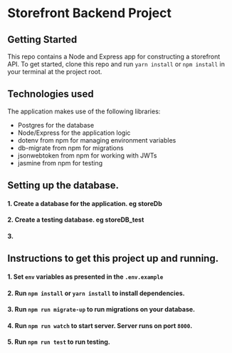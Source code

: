 # Storefront Backend Project

## Getting Started

This repo contains a Node and Express app for constructing a storefront API. To get started, clone this repo and run `yarn install` or `npm install` in your terminal at the project root.

## Technologies used
The application makes use of the following libraries:
- Postgres for the database
- Node/Express for the application logic
- dotenv from npm for managing environment variables
- db-migrate from npm for migrations
- jsonwebtoken from npm for working with JWTs
- jasmine from npm for testing

## Setting up the database.

#### 1. Create a database for the application. eg storeDb
#### 2. Create a testing database. eg storeDB_test
#### 3.  


## Instructions to get this project up and running.

#### 1. Set `env` variables as presented in the `.env.example` 
#### 2. Run `npm install` or `yarn install` to install dependencies.
#### 3. Run `npm run migrate-up` to run migrations on your database.
#### 4. Run `npm run watch` to start server. Server runs on port `8000`.
#### 5. Run `npm run test` to run testing.

